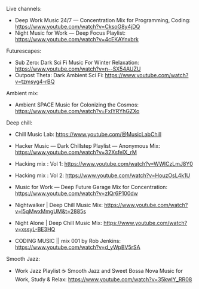 Live channels:
- Deep Work Music 24/7 — Concentration Mix for Programming, Coding: https://www.youtube.com/watch?v=CksoG8y4jDQ
- Night Music for Work — Deep Focus Playlist: https://www.youtube.com/watch?v=4cEKAYnxbrk

Futurescapes:
- Sub Zero: Dark Sci Fi Music For Winter Relaxation: https://www.youtube.com/watch?v=n--SX54AUZU
- Outpost Theta: Dark Ambient Sci Fi: https://www.youtube.com/watch?v=tzmsyg4-rBQ

Ambient mix:
- Ambient SPACE Music for Colonizing the Cosmos: https://www.youtube.com/watch?v=FxIYRYhGZXo

Deep chill:
- Chill Music Lab: https://www.youtube.com/@MusicLabChill
- Hacker Music — Dark Chillstep Playlist — Anonymous Mix: https://www.youtube.com/watch?v=32XsfeIX_rM
- Hacking mix : Vol 1: https://www.youtube.com/watch?v=WWICzLmJ8Y0
- Hacking mix : Vol 2: https://www.youtube.com/watch?v=HouzOsL4k1U
- Music for Work — Deep Future Garage Mix for Concentration: https://www.youtube.com/watch?v=zIQr6P100dw
- Nightwalker | Deep Chill Music Mix: https://www.youtube.com/watch?v=l5qMwxMmgUM&t=2885s
- Night Alone | Deep Chill Music Mix: https://www.youtube.com/watch?v=xssyL-BE3HQ

- CODING MUSIC || mix 001 by Rob Jenkins: https://www.youtube.com/watch?v=d_yWpBV5rSA

Smooth Jazz:
- Work Jazz Playlist ☕ Smooth Jazz and Sweet Bossa Nova Music for Work, Study & Relax: https://www.youtube.com/watch?v=35kwlY_RR08
